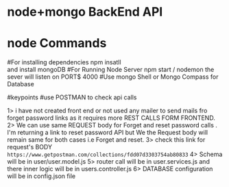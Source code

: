 # node+mongo BackEnd API	
# node Commands
#For installing dependencies
npm insatll  
and install mongoDB
#For Running Node Server
npm start /  nodemon 
the sever will listen on PORT$ 4000
#Use mongo Shell or Mongo Compass for Database

 

#keypoints
#use POSTMAN to check api calls

1> i have not created front end or not used any mailer to send mails fro forget password links as it requires more REST CALLS FORM FRONTEND. 
2> We can use same REQUEST  body for Forget and reset password calls . I'm returning a  link to reset password  API but We the  Request body will remain same for both cases i.e Forget and reset.
3> check this link for request's BODY 
    `https://www.getpostman.com/collections/fdd07d3303754ab80833`
4> Schema will be in user/user.model.js
5> router call will be in user.services.js and there inner logic will be in users.controller.js
6> DATABASE configuration will be in config.json file